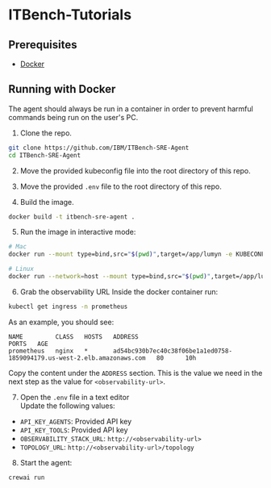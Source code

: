 # ITBench-Tutorials

## Prerequisites
- [Docker](https://docs.docker.com/get-started/get-docker/)


## Running with Docker
The agent should always be run in a container in order to prevent harmful commands being run on the user's PC.  

1. Clone the repo.
```bash
git clone https://github.com/IBM/ITBench-SRE-Agent
cd ITBench-SRE-Agent
```

2. Move the provided kubeconfig file into the root directory of this repo.
3. Move the provided `.env` file to the root directory of this repo.

4. Build the image.
```bash
docker build -t itbench-sre-agent .
```

5. Run the image in interactive mode:
```bash
# Mac
docker run --mount type=bind,src="$(pwd)",target=/app/lumyn -e KUBECONFIG=/app/lumyn/config -it itbench-sre-agent /bin/bash
```
```bash
# Linux
docker run --network=host --mount type=bind,src="$(pwd)",target=/app/lumyn -e KUBECONFIG=/app/lumyn/config -it itbench-sre-agent /bin/bash
```


6. Grab the observability URL
Inside the docker container run:
```bash
kubectl get ingress -n prometheus
```

As an example, you should see:
```
NAME         CLASS   HOSTS   ADDRESS                                                                   PORTS   AGE
prometheus   nginx   *       ad54bc930b7ec40c38f06be1a1ed0758-1859094179.us-west-2.elb.amazonaws.com   80      10h
```
Copy the content under the `ADDRESS` section. This is the value we need in the next step as the value for `<observability-url>`.

7. Open the `.env` file in a text editor  
Update the following values:
- `API_KEY_AGENTS`: Provided API key
- `API_KEY_TOOLS`: Provided API key
- `OBSERVABILITY_STACK_URL`: `http://<observability-url>`
- `TOPOLOGY_URL`: `http://<observability-url>/topology`

8. Start the agent:
```bash
crewai run
```
